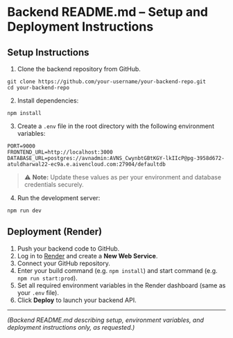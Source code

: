 # Backend README.md – Setup and Deployment Instructions

## Setup Instructions

1. Clone the backend repository from GitHub.

```
git clone https://github.com/your-username/your-backend-repo.git
cd your-backend-repo
```

2. Install dependencies:

```
npm install
```

3. Create a `.env` file in the root directory with the following environment variables:

```
PORT=9000
FRONTEND_URL=http://localhost:3000
DATABASE_URL=postgres://avnadmin:AVNS_CwynbtGBtKGY-lkIIcP@pg-3958d672-atuldharwal22-ec9a.e.aivencloud.com:27904/defaultdb
```

> ⚠️ **Note:** Update these values as per your environment and database credentials securely.

4. Run the development server:

```
npm run dev
```

## Deployment (Render)

1. Push your backend code to GitHub.
2. Log in to [Render](https://render.com) and create a **New Web Service**.
3. Connect your GitHub repository.
4. Enter your build command (e.g. `npm install`) and start command (e.g. `npm run start:prod`).
5. Set all required environment variables in the Render dashboard (same as your `.env` file).
6. Click **Deploy** to launch your backend API.

---

*(Backend README.md describing setup, environment variables, and deployment instructions only, as requested.)*


